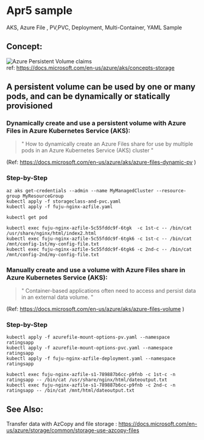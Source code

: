# Apr5 sample
AKS, Azure File , PV,PVC, Deployment, Multi-Container, YAML Sample

## Concept:
![Azure Persistent Volume claims](https://docs.microsoft.com/en-us/azure/aks/media/concepts-storage/persistent-volume-claims.png "This is a persistent-volume-claims in AKS") </br>
ref: https://docs.microsoft.com/en-us/azure/aks/concepts-storage


## A persistent volume can be used by one or many pods, and can be dynamically or statically provisioned
### Dynamically create and use a persistent volume with Azure Files in Azure Kubernetes Service (AKS):
>" How to dynamically create an Azure Files share for use by multiple pods in an Azure Kubernetes Service (AKS) cluster "
>
 (Ref: https://docs.microsoft.com/en-us/azure/aks/azure-files-dynamic-pv )

### Step-by-Step
```
az aks get-credentials --admin --name MyManagedCluster --resource-group MyResourceGroup
kubectl apply -f storageclass-and-pvc.yaml
kubectl apply -f fuju-nginx-azfile.yaml

kubectl get pod

kubectl exec fuju-nginx-azfile-5c55fddc9f-6tgk  -c 1st-c -- /bin/cat /usr/share/nginx/html/index2.html
kubectl exec fuju-nginx-azfile-5c55fddc9f-6tgk6 -c 1st-c -- /bin/cat /mnt/config-1st/my-config-file.txt
kubectl exec fuju-nginx-azfile-5c55fddc9f-6tgk6 -c 2nd-c -- /bin/cat /mnt/config-2nd/my-config-file.txt
```

### Manually create and use a volume with Azure Files share in Azure Kubernetes Service (AKS):
>" Container-based applications often need to access and persist data in an external data volume. " 
>
(Ref: https://docs.microsoft.com/en-us/azure/aks/azure-files-volume )

### Step-by-Step
```
kubectl apply -f azurefile-mount-options-pv.yaml --namespace ratingsapp
kubectl apply -f azurefile-mount-options-pvc.yaml --namespace ratingsapp
kubectl apply -f fuju-nginx-azfile-deployment.yaml --namespace ratingsapp

kubectl exec fuju-nginx-azfile-s1-789887b6cc-p9fnb -c 1st-c -n ratingsapp -- /bin/cat /usr/share/nginx/html/dateoutput.txt
kubectl exec fuju-nginx-azfile-s1-789887b6cc-p9fnb -c 2nd-c -n ratingsapp -- /bin/cat /mnt/html/dateoutput.txt
```

## See Also:
Transfer data with AzCopy and file storage : 
https://docs.microsoft.com/en-us/azure/storage/common/storage-use-azcopy-files

